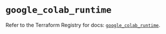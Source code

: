 # `google_colab_runtime`

Refer to the Terraform Registry for docs: [`google_colab_runtime`](https://registry.terraform.io/providers/hashicorp/google-beta/6.26.0/docs/resources/google_colab_runtime).
